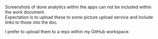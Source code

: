 Screenshots of done analytics within the apps can not be included within the work document.  
Expectation is to upload these to some picture upload service and include links to those into the doc.

I prefer to upload them to a repo within my GitHub workspace.





